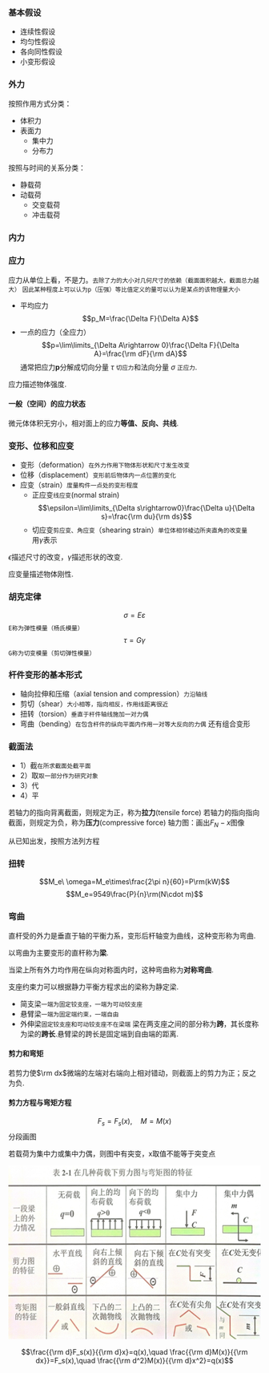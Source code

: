 ### 基本假设
- 连续性假设
- 均匀性假设
- 各向同性假设
- 小变形假设

### 外力
按照作用方式分类：
- 体积力
- 表面力
	- 集中力
	- 分布力

按照与时间的关系分类：
- 静载荷
- 动载荷
	- 交变载荷
	- 冲击载荷

### 内力

### 应力
应力从单位上看，不是力。`去除了力的大小对几何尺寸的依赖（截面面积越大，截面总力越大）`
``因此某种程度上可以认为p（压强）等比值定义的量可以认为是某点的该物理量大小``
- 平均应力$$p_M=\frac{\Delta F}{\Delta A}$$
- 一点的应力（全应力）$$p=\lim\limits_{\Delta A\rightarrow 0}\frac{\Delta F}{\Delta A}=\frac{\rm dF}{\rm dA}$$
通常把应力**p**分解成切向分量 $\tau$ `切应力`和法向分量 $\sigma$ `正应力`.

应力描述物体强度.

#### 一般（空间）的应力状态
微元体体积无穷小，相对面上的应力**等值、反向、共线**.

### 变形、位移和应变
- 变形（deformation）`在外力作用下物体形状和尺寸发生改变`
- 位移（displacement）`变形前后物体内一点位置的变化`
- 应变（strain）`度量构件一点处的变形程度`
	- 正应变`线应变`(normal strain) $$\epsilon=\lim\limits_{\Delta s\rightarrow0}\frac{\Delta u}{\Delta s}=\frac{\rm du}{\rm ds}$$
	- 切应变`剪应变、角应变`（shearing strain）`单位体相邻棱边所夹直角的改变量`<br>用$\gamma$表示

$\epsilon$描述尺寸的改变，$\gamma$描述形状的改变.

应变量描述物体刚性.

### 胡克定律
$$\sigma=E\varepsilon$$
`E称为弹性模量（杨氏模量）`
$$\tau=G\gamma$$`G称为切变模量（剪切弹性模量）`

### 杆件变形的基本形式
- 轴向拉伸和压缩（axial tension and compression）`力沿轴线`
- 剪切（shear）`大小相等，指向相反，作用线距离很近`
- 扭转（torsion）`垂直于杆件轴线施加一对力偶`
- 弯曲（bending）`在包含杆件的纵向平面内作用一对等大反向的力偶`
还有组合变形

### 截面法
- 1）截`在所求截面处截平面`
- 2）取`取一部分作为研究对象`
- 3）代
- 4）平

若轴力的指向背离截面，则规定为正，称为**拉力**(tensile force)
若轴力的指向指向截面，则规定为负，称为**压力**(compressive force)
轴力图：画出$F_N-x$图像

从已知出发，按照方法列方程

### 扭转
$$M_e\ \omega=M_e\times\frac{2\pi n}{60}=P\rm(kW)$$
$$M_e=9549\frac{P}{n}\rm(N\cdot m)$$
### 弯曲
直杆受的外力是垂直于轴的平衡力系，变形后杆轴变为曲线，这种变形称为弯曲.

以弯曲为主要变形的直杆称为**梁**.

当梁上所有外力均作用在纵向对称面内时，这种弯曲称为**对称弯曲**.

支座约束力可以根据静力平衡方程求出的梁称为静定梁.
- 简支梁`一端为固定铰支座，一端为可动铰支座`
- 悬臂梁`一端为固定端约束，一端自由`
- 外伸梁`固定铰支座和可动铰支座不在梁端`
梁在两支座之间的部分称为**跨**，其长度称为梁的**跨长**.悬臂梁的跨长是固定端到自由端的距离.

#### 剪力和弯矩
若剪力使$\rm dx$微端的左端对右端向上相对错动，则截面上的剪力为正；反之为负.

#### 剪力方程与弯矩方程
$$F_s=F_s(x),\quad M=M(x)$$
分段画图

若载荷为集中力或集中力偶，则图中有突变，x取值不能等于突变点

![简易法图](images/img1.jpg)

$$\frac{{\rm d}F_s(x)}{{\rm d}x}=q(x),\quad \frac{{\rm d}M(x)}{{\rm dx}}=F_s(x),\quad \frac{{\rm d^2}M(x)}{{\rm d}x^2}=q(x)$$
